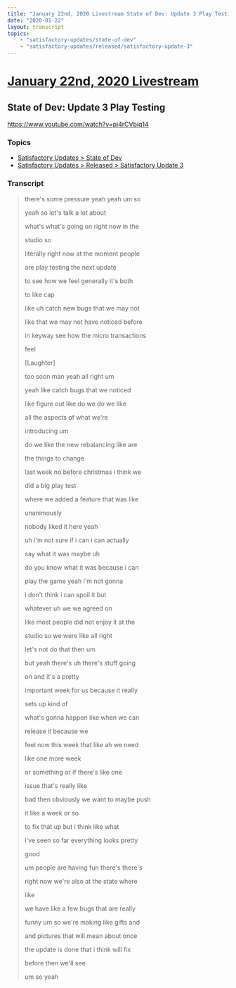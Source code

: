 ```yaml
---
title: "January 22nd, 2020 Livestream State of Dev: Update 3 Play Testing"
date: "2020-01-22"
layout: transcript
topics:
    - "satisfactory-updates/state-of-dev"
    - "satisfactory-updates/released/satisfactory-update-3"
---
```

# [January 22nd, 2020 Livestream](../2020-01-22.md)
## State of Dev: Update 3 Play Testing
https://www.youtube.com/watch?v=pi4rCVbiq14

### Topics
* [Satisfactory Updates > State of Dev](../topics/satisfactory-updates/state-of-dev.md)
* [Satisfactory Updates > Released > Satisfactory Update 3](../topics/satisfactory-updates/released/satisfactory-update-3.md)

### Transcript

> there's some pressure yeah yeah um so
> 
> yeah so let's talk a lot about
> 
> what's what's going on right now in the
> 
> studio so
> 
> literally right now at the moment people
> 
> are play testing the next update
> 
> to see how we feel generally it's both
> 
> to like cap
> 
> like uh catch new bugs that we may not
> 
> like that we may not have noticed before
> 
> in keyway see how the micro transactions
> 
> feel
> 
> [Laughter]
> 
> too soon man yeah all right um
> 
> yeah like catch bugs that we noticed
> 
> like figure out like do we do we like
> 
> all the aspects of what we're
> 
> introducing um
> 
> do we like the new rebalancing like are
> 
> the things to change
> 
> last week no before christmas i think we
> 
> did a big play test
> 
> where we added a feature that was like
> 
> unanimously
> 
> nobody liked it here yeah
> 
> uh i'm not sure if i can i can actually
> 
> say what it was maybe uh
> 
> do you know what it was because i can
> 
> play the game yeah i'm not gonna
> 
> i don't think i can spoil it but
> 
> whatever uh we we agreed on
> 
> like most people did not enjoy it at the
> 
> studio so we were like all right
> 
> let's not do that then um
> 
> but yeah there's uh there's stuff going
> 
> on and it's a pretty
> 
> important week for us because it really
> 
> sets up kind of
> 
> what's gonna happen like when we can
> 
> release it because we
> 
> feel now this week that like ah we need
> 
> like one more week
> 
> or something or if there's like one
> 
> issue that's really like
> 
> bad then obviously we want to maybe push
> 
> it like a week or so
> 
> to fix that up but i think like what
> 
> i've seen so far everything looks pretty
> 
> good
> 
> um people are having fun there's there's
> 
> right now we're also at the state where
> 
> like
> 
> we have like a few bugs that are really
> 
> funny um so we're making like gifts and
> 
> 
> 
> and pictures that will mean about once
> 
> the update is done that i think will fix
> 
> before then we'll see
> 
> um so yeah
> 
